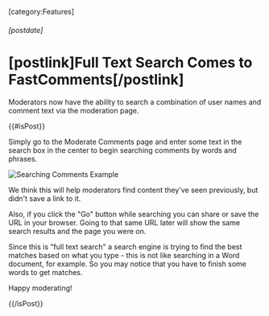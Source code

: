 [category:Features]

###### [postdate]
# [postlink]Full Text Search Comes to FastComments[/postlink]

Moderators now have the ability to search a combination of user names and comment text via the moderation page.

{{#isPost}}

Simply go to the Moderate Comments page and enter some text in the search box in the center to begin searching comments by
words and phrases.

<img 
    src="images/fc-search-comments.png"
    alt="Searching Comments Example"
    title="Searching Comments Example"
    class='lozad' />
    
We think this will help moderators find content they've seen previously, but didn't save a link to it.

Also, if you click the "Go" button while searching you can share or save the URL in your browser. Going to that same URL later
will show the same search results and the page you were on.

Since this is "full text search" a search engine is trying to find the best matches based on what you type - this
is not like searching in a Word document, for example. So you may notice that you have to finish some words to get matches.

Happy moderating!

{{/isPost}}
